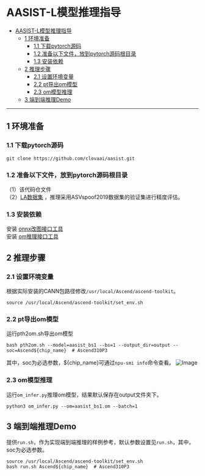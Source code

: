 # AASIST-L模型推理指导

- [AASIST-L模型推理指导](#AASIST-L模型推理指导)
	- [1 环境准备](#1-环境准备)
		- [1.1 下载pytorch源码](#11-下载pytorch源码)
		- [1.2 准备以下文件，放到pytorch源码根目录](#12-准备以下文件放到pytorch源码根目录)
		- [1.3 安装依赖](#13-安装依赖)
	- [2 推理步骤](#2-推理步骤)
		- [2.1 设置环境变量](#21-设置环境变量)
		- [2.2 pt导出om模型](#22-pt导出om模型)
		- [2.3 om模型推理](#23-om模型推理)
	- [3 端到端推理Demo](#3-端到端推理demo)

------


## 1 环境准备

### 1.1 下载pytorch源码
```shell
git clone https://github.com/clovaai/aasist.git
```

### 1.2 准备以下文件，放到pytorch源码根目录
（1）该代码仓文件  
（2）[LA数据集](https://datashare.ed.ac.uk/handle/10283/3336) ，推理采用ASVspoof2019数据集的验证集进行精度评估。

### 1.3 安装依赖
安装 [onnx改图接口工具](https://gitee.com/ascend/msadvisor/tree/master/auto-optimizer)  
安装 [om推理接口工具](https://gitee.com/peng-ao/pyacl)

## 2 推理步骤
### 2.1 设置环境变量
根据实际安装的CANN包路径修改`/usr/local/Ascend/ascend-toolkit`。
```shell
source /usr/local/Ascend/ascend-toolkit/set_env.sh
```

### 2.2 pt导出om模型
运行pth2om.sh导出om模型
```shell
bash pth2om.sh --model=aasist_bs1 --bs=1 --output_dir=output --soc=Ascend${chip_name}  # Ascend310P3
```
其中，soc为必选参数，${chip_name}可通过`npu-smi info`命令查看。
![Image](https://gitee.com/ascend/ModelZoo-PyTorch/raw/master/ACL_PyTorch/images/310P3.png)

### 2.3 om模型推理
运行`om_infer.py`推理om模型，结果默认保存在output文件夹下。
```shell
python3 om_infer.py --om=aasist_bs1.om --batch=1
```

## 3 端到端推理Demo
提供`run.sh`，作为实现端到端推理的样例参考，默认参数设置见`run.sh`，其中，soc为必选参数。
```shell
source /usr/local/Ascend/ascend-toolkit/set_env.sh
bash run.sh Ascend${chip_name}  # Ascend310P3
```
